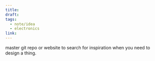 ```yaml
---
title: 
draft: 
tags:
  - note/idea
  - electronics
link:
---
```

master git repo or website to search for inspiration when you need to design a thing.